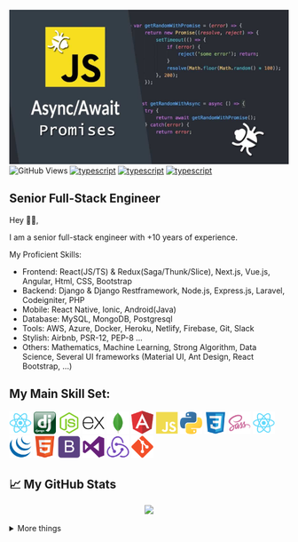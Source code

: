 ![alt README header](https://raw.githubusercontent.com/Rolemodel01291/Rolemodel01291/master/assets/Picture1.png)
![GitHub Views](https://komarev.com/ghpvc/?username=Rolemodel01291&color=FAC151)
[![typescript](https://img.shields.io/badge/React-Expert-FAC151.svg?logo=react&logoWidth=20)](https://github.com/Rolemodel01291)
[![typescript](https://img.shields.io/badge/Django-Expert-FAC151.svg?logo=django&logoWidth=20)](https://github.com/Rolemodel01291)
[![typescript](https://img.shields.io/badge/Mathematics-Expert-FAC151.svg?logo=mathematics&logoWidth=20)](https://github.com/Rolemodel01291)
## Senior Full-Stack Engineer

Hey 👋🏻,


I am a senior full-stack engineer with +10 years of experience.

My Proficient Skills: 
 - Frontend: React(JS/TS) & Redux(Saga/Thunk/Slice), Next.js, Vue.js, Angular, Html, CSS, Bootstrap
 - Backend: Django & Django Restframework, Node.js, Express.js, Laravel, Codeigniter, PHP
 - Mobile: React Native, Ionic, Android(Java)
 - Database: MySQL, MongoDB, Postgresql
 - Tools: AWS, Azure, Docker, Heroku, Netlify, Firebase, Git, Slack
 - Stylish: Airbnb, PSR-12, PEP-8 ...
 - Others: Mathematics, Machine Learning, Strong Algorithm, Data Science, Several UI frameworks (Material UI, Ant Design, React Bootstrap, ...)

## My Main Skill Set:

<p align="left">
<img src="https://raw.githubusercontent.com/Rolemodel01291/Rolemodel01291/master/assets/react-original.svg" height="auto" width="40">
  
<img src="https://raw.githubusercontent.com/Rolemodel01291/Rolemodel01291/master/assets/django.png" height="auto" width="40">

<img src="https://raw.githubusercontent.com/Rolemodel01291/Rolemodel01291/master/assets/nodejs-original.svg" height="auto" width="40">

<img src="https://raw.githubusercontent.com/Rolemodel01291/Rolemodel01291/master/assets/express-original.svg" height="auto" width="40">

<img src="https://raw.githubusercontent.com/Rolemodel01291/Rolemodel01291/master/assets/mongodb-original.svg" height="auto" width="40">

<img src="https://raw.githubusercontent.com/Rolemodel01291/Rolemodel01291/master/assets/angular.svg" height="auto" width="40">

<img src="https://raw.githubusercontent.com/Rolemodel01291/Rolemodel01291/master/assets/javascript-plain.svg" height="auto" width="40">

<img src="https://raw.githubusercontent.com/Rolemodel01291/Rolemodel01291/master/assets/python.svg" height="auto" width="40">

<img src="https://raw.githubusercontent.com/Rolemodel01291/Rolemodel01291/master/assets/css3-original.svg" height="auto" width="40">

<img src="https://raw.githubusercontent.com/Rolemodel01291/Rolemodel01291/master/assets/sass-original.svg" height="auto" width="40">

<img src="https://raw.githubusercontent.com/Rolemodel01291/Rolemodel01291/master/assets/react-original.svg" height="auto" width="40">

<img src="https://raw.githubusercontent.com/Rolemodel01291/Rolemodel01291/master/assets/jquery-plain.svg" height="auto" width="40">

<img src="https://raw.githubusercontent.com/Rolemodel01291/Rolemodel01291/master/assets/html5-original.svg" height="auto" width="40">

<img src="https://raw.githubusercontent.com/Rolemodel01291/Rolemodel01291/master/assets/bootstrap-plain.svg" height="auto" width="40">

<img src="https://raw.githubusercontent.com/Rolemodel01291/Rolemodel01291/master/assets/visualstudio-plain.svg" height="auto" width="40">

<img src="https://raw.githubusercontent.com/Rolemodel01291/Rolemodel01291/master/assets/redux-original.svg" height="auto" width="40">

<img src="https://raw.githubusercontent.com/Rolemodel01291/Rolemodel01291/master/assets/git-original.svg" height="auto" width="40">
</p>

## &#x1f4c8; My GitHub Stats

<p align="center">
  <a href= "https://github.com/anuraghazra/github-readme-stats"><img src="https://github-readme-stats.vercel.app/api?username=Rolemodel01291&count_private=true&theme=tokyonight&include_all_commits=true&show_icons=true" /></a>
  
</p>





<details>
  <summary> More things </summary>
  <br>
  <p align="center">
    <a href= "https://github.com/anuraghazra/github-readme-stats"><img src= "https://github-readme-stats.vercel.app/api/top-langs/?username=Rolemodel01291&layout=compact" /></a>
  </p>
  <p>
    - 🔭 I’m currently working on <a target="_blank" href="https://chiplusgo-95ec4.web.app
">chiplusgo admin portal</a> project. <br/>
    - 🌱 I’m currently learning blockchain.<br/>
    - 🤔 I’m looking for a stable, long-term full time job<br/>
    - 💬 Ask me about React, Django and Laravel.<br/>
    - ⚡ Fun fact: Sport - Soccer, Tennis<br/>
  </p> 
  
</details>
